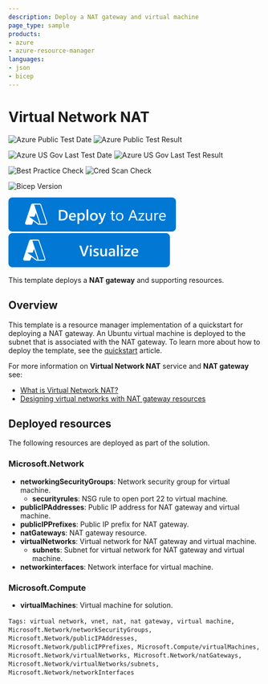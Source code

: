 ```yaml
---
description: Deploy a NAT gateway and virtual machine
page_type: sample
products:
- azure
- azure-resource-manager
languages:
- json
- bicep
---
```

# Virtual Network NAT

![Azure Public Test Date](https://azurequickstartsservice.blob.core.windows.net/badges/quickstarts/microsoft.network/nat-gateway-1-vm/PublicLastTestDate.svg)
![Azure Public Test Result](https://azurequickstartsservice.blob.core.windows.net/badges/quickstarts/microsoft.network/nat-gateway-1-vm/PublicDeployment.svg)

![Azure US Gov Last Test Date](https://azurequickstartsservice.blob.core.windows.net/badges/quickstarts/microsoft.network/nat-gateway-1-vm/FairfaxLastTestDate.svg)
![Azure US Gov Last Test Result](https://azurequickstartsservice.blob.core.windows.net/badges/quickstarts/microsoft.network/nat-gateway-1-vm/FairfaxDeployment.svg)

![Best Practice Check](https://azurequickstartsservice.blob.core.windows.net/badges/quickstarts/microsoft.network/nat-gateway-1-vm/BestPracticeResult.svg)
![Cred Scan Check](https://azurequickstartsservice.blob.core.windows.net/badges/quickstarts/microsoft.network/nat-gateway-1-vm/CredScanResult.svg)

![Bicep Version](https://azurequickstartsservice.blob.core.windows.net/badges/quickstarts/microsoft.network/nat-gateway-1-vm/BicepVersion.svg)

[![Deploy To Azure](https://raw.githubusercontent.com/Azure/azure-quickstart-templates/master/1-CONTRIBUTION-GUIDE/images/deploytoazure.svg?sanitize=true)](https://portal.azure.com/#create/Microsoft.Template/uri/https%3A%2F%2Fraw.githubusercontent.com%2FAzure%2Fazure-quickstart-templates%2Fmaster%2Fquickstarts%2Fmicrosoft.network%2Fnat-gateway-1-vm%2Fazuredeploy.json)
[![Visualize](https://raw.githubusercontent.com/Azure/azure-quickstart-templates/master/1-CONTRIBUTION-GUIDE/images/visualizebutton.svg?sanitize=true)](http://armviz.io/#/?load=https%3A%2F%2Fraw.githubusercontent.com%2FAzure%2Fazure-quickstart-templates%2Fmaster%2Fquickstarts%2Fmicrosoft.network%2Fnat-gateway-1-vm%2Fazuredeploy.json)

This template deploys a **NAT gateway** and supporting resources.

## Overview

This template is a resource manager implementation of a quickstart for deploying a NAT gateway. An Ubuntu virtual machine is deployed to the subnet that is associated with the NAT gateway. To learn more about how to deploy the template, see the [quickstart](https://docs.microsoft.com/azure/virtual-network/quickstart-create-nat-gateway-template) article.

For more information on **Virtual Network NAT** service and **NAT gateway** see:

- [What is Virtual Network NAT?](https://docs.microsoft.com/azure/virtual-network/nat-overview)
- [Designing virtual networks with NAT gateway resources](https://docs.microsoft.com/azure/virtual-network/nat-gateway-resource)

## Deployed resources

The following resources are deployed as part of the solution.

### Microsoft.Network

- **networkingSecurityGroups**: Network security group for virtual machine.
  - **securityrules**: NSG rule to open port 22 to virtual machine.
- **publicIPAddresses**: Public IP address for NAT gateway and virtual machine.
- **publicIPPrefixes**: Public IP prefix for NAT gateway.
- **natGateways**: NAT gateway resource.
- **virtualNetworks**: Virtual network for NAT gateway and virtual machine.
  - **subnets**: Subnet for virtual network for NAT gateway and virtual machine.
- **networkinterfaces**: Network interface for virtual machine.

### Microsoft.Compute

- **virtualMachines**: Virtual machine for solution.

`Tags: virtual network, vnet, nat, nat gateway, virtual machine, Microsoft.Network/networkSecurityGroups, Microsoft.Network/publicIPAddresses, Microsoft.Network/publicIPPrefixes, Microsoft.Compute/virtualMachines, Microsoft.Network/virtualNetworks, Microsoft.Network/natGateways, Microsoft.Network/virtualNetworks/subnets, Microsoft.Network/networkInterfaces`

